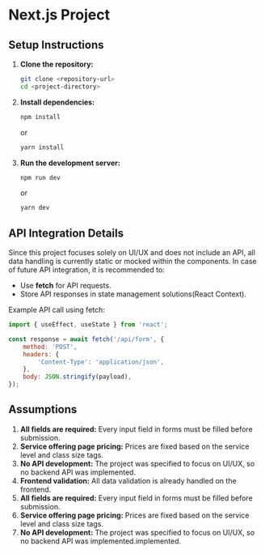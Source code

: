 # Next.js Project

## Setup Instructions

1. **Clone the repository:**

    ```bash
    git clone <repository-url>
    cd <project-directory>
    ```

2. **Install dependencies:**

    ```bash
    npm install
    ```

    or

    ```bash
    yarn install
    ```

3. **Run the development server:**

    ```bash
    npm run dev
    ```

    or

    ```bash
    yarn dev
    ```

## API Integration Details

Since this project focuses solely on UI/UX and does not include an API, all data handling is currently static or mocked within the components. In case of future API integration, it is recommended to:

-   Use **fetch** for API requests.
-   Store API responses in state management solutions(React Context).

Example API call using fetch:

```javascript
import { useEffect, useState } from 'react';

const response = await fetch('/api/form', {
    method: 'POST',
    headers: {
        'Content-Type': 'application/json',
    },
    body: JSON.stringify(payload),
});
```

## Assumptions

1. **All fields are required:** Every input field in forms must be filled before submission.
2. **Service offering page pricing:** Prices are fixed based on the service level and class size tags.
3. **No API development:** The project was specified to focus on UI/UX, so no backend API was implemented.
4. **Frontend validation:** All data validation is already handled on the frontend.
5. **All fields are required:** Every input field in forms must be filled before submission.
6. **Service offering page pricing:** Prices are fixed based on the service level and class size tags.
7. **No API development:** The project was specified to focus on UI/UX, so no backend API was implemented.implemented.
